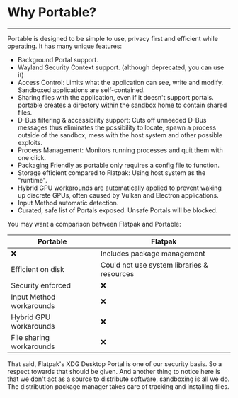 # Why Portable?

---

Portable is designed to be simple to use, privacy first and efficient while operating. It has many unique features:

- Background Portal support.
- Wayland Security Context support. (although deprecated, you can use it)
- Access Control: Limits what the application can see, write and modify. Sandboxed applications are self-contained.
- Sharing files with the application, even if it doesn't support portals. portable creates a directory within the sandbox home to contain shared files.
- D-Bus filtering & accessibility support: Cuts off unneeded D-Bus messages thus eliminates the possibility to locate, spawn a process outside of the sandbox, mess with the host system and other possible exploits.
- Process Management: Monitors running processes and quit them with one click.
- Packaging Friendly as portable only requires a config file to function.
- Storage efficient compared to Flatpak: Using host system as the "runtime".
- Hybrid GPU workarounds are automatically applied to prevent waking up discrete GPUs, often caused by Vulkan and Electron applications.
- Input Method automatic detection.
- Curated, safe list of Portals exposed. Unsafe Portals will be blocked.

You may want a comparison between Flatpak and Portable:

| Portable | Flatpak |
| ------- | ------------------ |
| :x: | Includes package management |
| Efficient on disk | Could not use system libraries & resources |
| Security enforced | :x: |
| Input Method workarounds | :x: |
| Hybrid GPU workarounds | :x: |
| File sharing workarounds | :x: |

That said, Flatpak's XDG Desktop Portal is one of our security basis. So a respect towards that should be given. And another thing to notice here is that we don't act as a source to distribute software, sandboxing is all we do. The distribution package manager takes care of tracking and installing files.